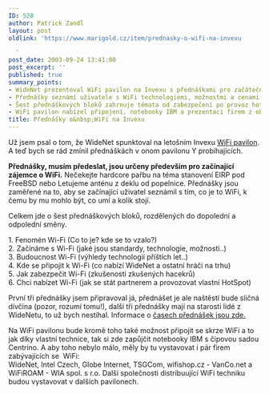 ```yaml
---
ID: 528
author: Patrick Zandl
layout: post
oldlink: 'https://www.marigold.cz/item/prednasky-o-wifi-na-invexu

  '
post_date: 2003-09-24 13:41:00
post_excerpt: ''
published: true
summary_points:
- WideNet prezentoval WiFi pavilon na Invexu s přednáškami pro začátečníky.
- Přednášky seznámí uživatele s WiFi technologiemi, možnostmi a cenami.
- Šest přednáškových bloků zahrnuje témata od zabezpečení po provoz hotspotů.
- WiFi pavilon nabízel připojení, notebooky IBM a prezentaci firem z oboru.
title: Přednášky o&nbsp;WiFi na Invexu
---
```


<p>
Už jsem psal o tom, že WideNet spunktoval na letošním Invexu <A href="http://www.widenet.cz/wifilife/" target=_blank>WiFi pavilon</A>. A teď bych se rád zmínil přednáškách v onom pavilonu Y probíhajících. </p>

<p>
<STRONG>Přednášky, musím předeslat, jsou určeny především pro začínající zájemce o WiFi.</STRONG> Nečekejte hardcore pařbu na téma stanovení EIRP pod FreeBSD nebo Letujeme anténu z deklu od popelnice. Přednášky jsou zaměřené na to, aby se začínající uživatel seznámil s tím, co je to WiFi, k čemu by mu mohlo být, co umí a kolik stojí. </p>

<p>
Celkem jde o šest přednáškových bloků, rozdělených do dopolední a odpolední směny. </p>

<p>
1. Fenomén Wi-Fi (Co to je? kde se to vzalo?)<BR>2. Začínáme s Wi-Fi (jaké jsou standardy, technologie, možnosti..)<BR>3. Budoucnost Wi-Fi (výhledy technologií příštích let..)<BR>4. Kde se připojit k Wi-Fi (co nabízí WideNet a ostatní hráči na trhu)<BR>5. Jak zabezpečit Wi-Fi (zkušenosti zkušených hacekrů)<BR>6. Chci nabízet Wi-Fi (jak se stát partnerem a provozovat vlastní HotSpot)</p>

<p>
První tři přednášky jsem připravoval já, přednášet je ale naštěstí bude sličná dívčina (pozor, rozumí tomu!), další tři přednášky mají na starosti lidé z WideNetu, to už bych nestíhal. Informace o <A href="http://www.widenet.cz/wifilife/prednasky.php" target=_blank>časech přednášek jsou zde.</A> </p>

<p>
Na WiFi pavilonu bude kromě toho také možnost připojit se skrze WiFi a to jak díky vlastní technice, tak si zde zapůjčit notebooky IBM s čipovou sadou Centrino. A aby toho nebylo málo, měly by tu vystavovat i pár firem zabývajících se&#160; WiFi:<BR>WideNet, Intel Czech, Globe Internet, TSGCom, wifishop.cz - VanCo.net a WiFiROAM - WIA spol. s r.o. Další společnosti distribuující WiFi techniku budou vystavovat v dalších pavilonech. </p>
